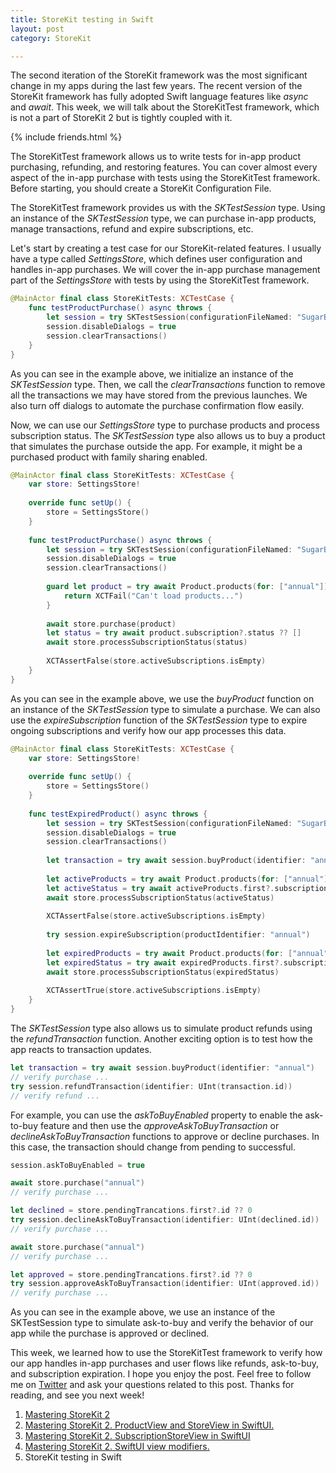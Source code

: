 ```yaml
---
title: StoreKit testing in Swift
layout: post
category: StoreKit

---
```


The second iteration of the StoreKit framework was the most significant change in my apps during the last few years. The recent version of the StoreKit framework has fully adopted Swift language features like *async* and *await*. This week, we will talk about the StoreKitTest framework, which is not a part of StoreKit 2 but is tightly coupled with it.

{% include friends.html %}

The StoreKitTest framework allows us to write tests for in-app product purchasing, refunding, and restoring features. You can cover almost every aspect of the in-app purchase with tests using the StoreKitTest framework. Before starting, you should create a StoreKit Configuration File.

The StoreKitTest framework provides us with the *SKTestSession* type. Using an instance of the *SKTestSession* type, we can purchase in-app products, manage transactions, refund and expire subscriptions, etc.

Let's start by creating a test case for our StoreKit-related features. I usually have a type called *SettingsStore*, which defines user configuration and handles in-app purchases. We will cover the in-app purchase management part of the *SettingsStore* with tests by using the StoreKitTest framework.

```swift
@MainActor final class StoreKitTests: XCTestCase {
    func testProductPurchase() async throws {
        let session = try SKTestSession(configurationFileNamed: "SugarBot Food Calorie Counter")
        session.disableDialogs = true
        session.clearTransactions()
    }
}
```

As you can see in the example above, we initialize an instance of the *SKTestSession* type. Then, we call the *clearTransactions* function to remove all the transactions we may have stored from the previous launches. We also turn off dialogs to automate the purchase confirmation flow easily.

Now, we can use our *SettingsStore* type to purchase products and process subscription status. The *SKTestSession* type also allows us to buy a product that simulates the purchase outside the app. For example, it might be a purchased product with family sharing enabled.

```swift
@MainActor final class StoreKitTests: XCTestCase {
    var store: SettingsStore!
    
    override func setUp() {
        store = SettingsStore()
    }
    
    func testProductPurchase() async throws {
        let session = try SKTestSession(configurationFileNamed: "SugarBot Food Calorie Counter")
        session.disableDialogs = true
        session.clearTransactions()
        
        guard let product = try await Product.products(for: ["annual"]).first else {
            return XCTFail("Can't load products...")
        }
        
        await store.purchase(product)
        let status = try await product.subscription?.status ?? []
        await store.processSubscriptionStatus(status)
        
        XCTAssertFalse(store.activeSubscriptions.isEmpty)
    }
}
```

As you can see in the example above, we use the *buyProduct* function on an instance of the *SKTestSession* type to simulate a purchase. We can also use the *expireSubscription* function of the *SKTestSession* type to expire ongoing subscriptions and verify how our app processes this data.

```swift
@MainActor final class StoreKitTests: XCTestCase {
    var store: SettingsStore!
    
    override func setUp() {
        store = SettingsStore()
    }
    
    func testExpiredProduct() async throws {
        let session = try SKTestSession(configurationFileNamed: "SugarBot Food Calorie Counter")
        session.disableDialogs = true
        session.clearTransactions()
        
        let transaction = try await session.buyProduct(identifier: "annual")
        
        let activeProducts = try await Product.products(for: ["annual"])
        let activeStatus = try await activeProducts.first?.subscription?.status ?? []
        await store.processSubscriptionStatus(activeStatus)
        
        XCTAssertFalse(store.activeSubscriptions.isEmpty)
        
        try session.expireSubscription(productIdentifier: "annual")
        
        let expiredProducts = try await Product.products(for: ["annual"])
        let expiredStatus = try await expiredProducts.first?.subscription?.status ?? []
        await store.processSubscriptionStatus(expiredStatus)
        
        XCTAssertTrue(store.activeSubscriptions.isEmpty)
    }
}
```

The *SKTestSession* type also allows us to simulate product refunds using the *refundTransaction* function. Another exciting option is to test how the app reacts to transaction updates. 

```swift
let transaction = try await session.buyProduct(identifier: "annual")
// verify purchase ...
try session.refundTransaction(identifier: UInt(transaction.id))
// verify refund ...
```

For example, you can use the *askToBuyEnabled* property to enable the ask-to-buy feature and then use the *approveAskToBuyTransaction* or *declineAskToBuyTransaction* functions to approve or decline purchases. In this case, the transaction should change from pending to successful.

```swift
session.askToBuyEnabled = true

await store.purchase("annual")
// verify purchase ...

let declined = store.pendingTrancations.first?.id ?? 0
try session.declineAskToBuyTransaction(identifier: UInt(declined.id))
// verify purchase ...

await store.purchase("annual")
// verify purchase ...

let approved = store.pendingTrancations.first?.id ?? 0
try session.approveAskToBuyTransaction(identifier: UInt(approved.id))
// verify purchase ...
```

As you can see in the example above, we use an instance of the SKTestSession type to simulate ask-to-buy and verify the behavior of our app while the purchase is approved or declined.

This week, we learned how to use the StoreKitTest framework to verify how our app handles in-app purchases and user flows like refunds, ask-to-buy, and subscription expiration. I hope you enjoy the post. Feel free to follow me on [Twitter](https://twitter.com/mecid) and ask your questions related to this post. Thanks for reading, and see you next week!

1. [Mastering StoreKit 2](/2023/08/01/mastering-storekit2/)
2. [Mastering StoreKit 2. ProductView and StoreView in SwiftUI.](/2023/08/08/mastering-storekit2-productview-in-swiftui/)
3. [Mastering StoreKit 2. SubscriptionStoreView in SwiftUI](/2023/08/23/mastering-storekit2-subscriptionstoreview-in-swiftui/)
4. [Mastering StoreKit 2. SwiftUI view modifiers.](/2023/08/29/mastering-storekit2-swiftui-view-modifiers/)
5. StoreKit testing in Swift
